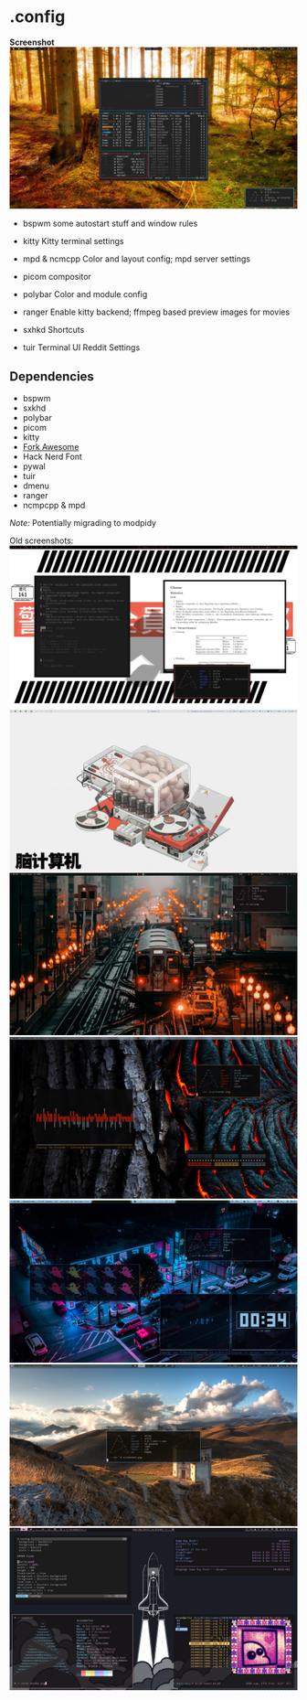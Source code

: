 # .config

**Screenshot**
![Screenshot](/screenshot/sontag.png)

* bspwm
some autostart stuff and window rules

* kitty
Kitty terminal settings

* mpd & ncmcpp
Color and layout config; mpd server settings

* picom
compositor

* polybar
Color and module config

* ranger
Enable kitty backend; ffmpeg based preview images for movies

* sxhkd
Shortcuts

* tuir
Terminal UI Reddit Settings 

## Dependencies
* bspwm
* sxkhd
* polybar
* picom
* kitty
* [Fork Awesome](https://forkaweso.me/Fork-Awesome/)
* Hack Nerd Font
* pywal
* tuir
* dmenu
* ranger
* ncmpcpp & mpd

*Note:* Potentially migrading to modpidy

Old screenshots:
![Screenshot](/screenshot/fish.png)
![Screenshot](/screenshot/brainOS.png)
![Screenshot](/screenshot/cat.png)
![Screenshot](/screenshot/pretender.png)
![Screenshot](/screenshot/cruel_summer.png)
![Screenshot](screenshot/screenshot.png)
![Screenshot](screenshot/deadbe.png)

